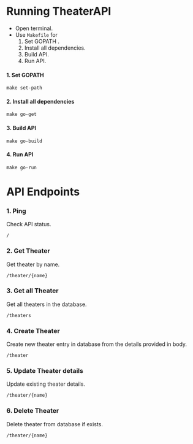 # **Running TheaterAPI**

- Open terminal.
- Use `Makefile` for
    1. Set GOPATH .
    2. Install all dependencies.
    3. Build API.
    4. Run API.

#### 1. **Set GOPATH**
```
make set-path
```

#### 2. **Install all dependencies**
```
make go-get
```

#### 3. **Build API**
```
make go-build
```

#### 4. **Run API**
```
make go-run
```

# **API Endpoints**

### 1. Ping

Check API status.

```
/
```

### 2. Get Theater

Get theater by name.

```
/theater/{name}
```

### 3. Get all Theater

Get all theaters in the database.

```
/theaters
```

### 4. Create Theater

Create new theater entry in database from the details provided in body.

```
/theater
```

### 5. Update Theater details

Update existing theater details.

```
/theater/{name}
```

### 6. Delete Theater

Delete theater from database if exists.

```
/theater/{name}
```


